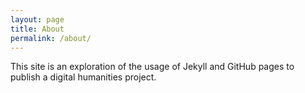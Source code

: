 ```yaml
---
layout: page
title: About
permalink: /about/
---
```


This site is an exploration of the usage of Jekyll and GitHub pages to publish a digital humanities project. 
